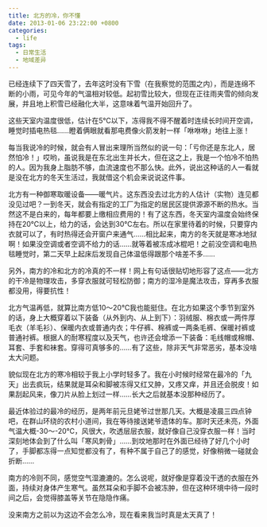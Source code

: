 ```yaml
---
title: 北方的冷，你不懂
date: 2013-01-06 23:22:00 +0800
categories:
  - life
tags:
  - 日常生活
  - 地域差异
---
```

已经连续下了四天雪了，去年这时没有下雪（在我察觉的范围之内），而是连绵不断的小雨，可见今年的气温相对较低。起初雪比较大，但现在正往雨夹雪的倾向发展，并且地上积雪已经融化大半，这意味着气温开始回升了。

这些天室内温度很低，估计在5℃以下，冻得我不得不醒着时连续长时间开空调，睡觉时插电热毯……瞪着俩眼就看那电费像火箭发射一样「咻咻咻」地往上涨！

每当我说冷的时候，就会有人冒出来理所当然似的说一句：「亏你还是东北人，居然怕冷！」哎哟，虽说我是在东北出生并长大，但在这之上，我是一个怕冷不怕热的人。因为我身上脂肪不够，血流速度也不那么快。此外，说出这种话的人一看就是没在北方的冬天生活过，我就借这个机会来说说这件事。

北方有一种御寒取暖设备——暖气片。这东西没去过北方的人估计（实物）连见都没见过吧？一到冬天，就会有指定的工厂为指定的居民区提供源源不断的热水。当然这不是白来的，每年都要上缴相应费用的！有了这东西，冬天室内温度会始终保持在20℃以上，给力的话，会达到30℃左右。所以在家里待着的时候，只要穿内衣就可以了，有时热得还会开窗户来通气……相比起来，南方的冬天就是寒冰地狱啊！如果没空调或者空调不给力的话……就等着被冻成冰棍吧！之前没空调和电热毯睡觉时，第二天早上起床后发现自己体温低得跟那个啥差不多……

另外，南方的冷和北方的冷真的不一样！网上有句话很贴切地形容了这点——北方的干冷是物理攻击，多穿衣服就可轻松防御；南方的湿冷是魔法攻击，穿再多衣服都没用，得要抗性！

北方气温再低，就算比南方低10～20℃我也能挺住。在北方如果这个季节到室外的话，身上大概穿着以下装备（从外到内、从上到下）：羽绒服、棉衣或一两件厚毛衣（羊毛衫）、保暖内衣或普通内衣；牛仔裤、棉裤或一两条毛裤、保暖衬裤或普通衬裤。根据人的耐寒程度以及天气，也许还会增添一下装备：毛线帽或棉帽、耳套、手套和袜套。穿得可真够多的……有了这些，除非天气非常恶劣，基本没啥太大问题。

貌似现在北方的寒冷相较于我上小学时轻多了。我在小时候时经常在最冷的「九天」出去疯玩，结果就是耳朵和脚被冻得又红又肿，又疼又痒，并且还会脱皮！如果刮起风来，像刀片从脸上划过一样……长大之后就基本没那种经历了。

最近体验过的最冷的经历，是两年前元旦姥爷过世那几天。大概是凌晨三四点钟吧，在群山环绕的农村小道间，我在等待接送姥爷遗体的车。那时天还未亮，外面气温大概-30～-20℃，风很大，吹透层层衣服，就好像自己没穿衣服一样！当时深刻地体会到了什么叫「寒风刺骨」……到坟地那时在外面已经待了好几个小时了，手脚都冻得一点知觉都没有了，有种不属于自己了的感觉，好像稍微一碰就会折断……

南方的冷则不同，感觉空气湿漉漉的。怎么说呢，就好像是穿着没干透的衣服在外面，持续对身体产生寒气。虽然耳朵和手脚不会被冻肿，但在这种环境中待一段时间之后，会觉得膝盖等关节在隐隐作痛。

没来南方之前以为这边不会怎么冷，现在看来我当时真是太天真了！
